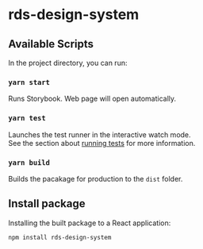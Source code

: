 # rds-design-system

## Available Scripts

In the project directory, you can run:

### `yarn start`

Runs Storybook. Web page will open automatically.

### `yarn test`

Launches the test runner in the interactive watch mode.<br />
See the section about [running tests](https://facebook.github.io/create-react-app/docs/running-tests) for more information.

### `yarn build`

Builds the pacakage for production to the `dist` folder.<br />

## Install package

Installing the built package to a React application:

`npm install rds-design-system`